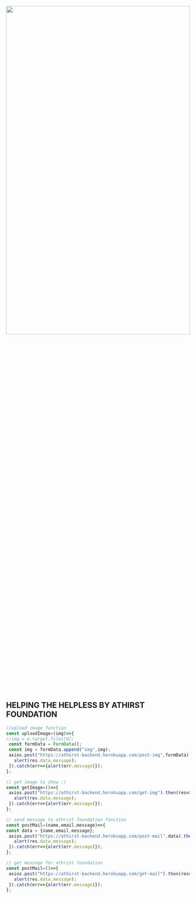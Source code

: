 <img src="https://res.cloudinary.com/axgura/image/upload/v1659796245/IMG-20220806-WA0006_ztuc86.jpg" width="100%" height="48%"/>

## HELPING THE HELPLESS BY ATHIRST FOUNDATION

```js
//upload image function
const uploadImage=(img)=>{
//img = e.target.files[0];
 const formData = FormData();
 const img = formData.append("img",img);
 axios.post("https://athirst-backend.herokuapp.com/post-img",formData).then(res=>{
   alert(res.data.message);
 }).catch(err=>{alert(err.message)});
};

```

```js
// get image to show :)
const getImage=()=>{
 axios.post("https://athirst-backend.herokuapp.com/get-img").then(res=>{
   alert(res.data.message);
 }).catch(err=>{alert(err.message)});
};

```

```js
// send message to athrist foundation function
const postMail=(name,email,message)=>{
const data = {name,email,message};
 axios.post("https://athirst-backend.herokuapp.com/post-mail",data).then(res=>{
   alert(res.data.message);
 }).catch(err=>{alert(err.message)});
};

```

```js
// get message for athrist foundation 
const postMail=()=>{
 axios.post("https://athirst-backend.herokuapp.com/get-mail").then(res=>{
   alert(res.data.message);
 }).catch(err=>{alert(err.message)});
};

```

